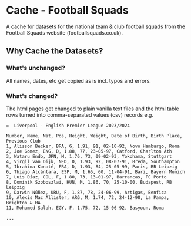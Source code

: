 # Cache - Football Squads

A cache for datasets for the national team & club football squads from the Football Squads website (footballsquads.co.uk).


## Why Cache the Datasets?

### What's unchanged?

All names, dates, etc get copied as is incl. typos and errors.

### What's changed?

The html pages get changed to plain vanilla text files
and the html table rows 
turned into  comma-separated values (csv) records
e.g.

```
=  Liverpool - English Premier League 2023/2024

Number, Name, Nat, Pos, Height, Weight, Date of Birth, Birth Place, Previous Club
1, Alisson Becker, BRA, G, 1.91, 91, 02-10-92, Novo Hamburgo, Roma
2, Joe Gomez, ENG, D, 1.88, 77, 23-05-97, Catford, Charlton Ath
3, Wataru Endo, JPN, M, 1.76, 73, 09-02-93, Yokohama, Stuttgart
4, Virgil van Dijk, NED, D, 1.93, 92, 08-07-91, Breda, Southampton
5, Ibrahima Konaté, FRA, D, 1.93, 84, 25-05-99, Paris, RB Leipzig
6, Thiago Alcántara, ESP, M, 1.65, 60, 11-04-91, Bari, Bayern Munich
7, Luis Díaz, COL, F, 1.80, 73, 13-01-97, Barrancas, FC Porto
8, Dominik Szoboszlai, HUN, M, 1.86, 70, 25-10-00, Budapest, RB Leipzig
9, Darwin Núñez, URU, F, 1.87, 78, 24-06-99, Artigas, Benfica
10, Alexis Mac Allister, ARG, M, 1.74, 72, 24-12-98, La Pampa, Brighton & HA
11, Mohamed Salah, EGY, F, 1.75, 72, 15-06-92, Basyoun, Roma

...
```



